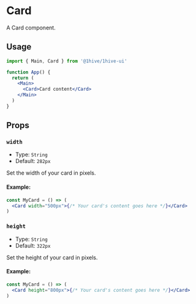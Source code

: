# Card

A Card component.

## Usage

```jsx
import { Main, Card } from '@1hive/1hive-ui'

function App() {
  return (
    <Main>
      <Card>Card content</Card>
    </Main>
  )
}
```

## Props

### `width`

- Type: `String`
- Default: `282px`

Set the width of your card in pixels.

#### Example:

```jsx
const MyCard = () => (
  <Card width="500px">{/* Your card's content goes here */}</Card>
)
```

### `height`

- Type: `String`
- Default: `322px`

Set the height of your card in pixels.

#### Example:

```jsx
const MyCard = () => (
  <Card height="800px">{/* Your card's content goes here */}</Card>
)
```
